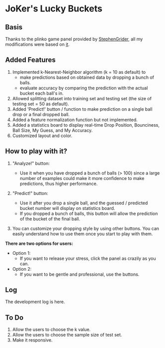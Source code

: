 # JoKer's Lucky Buckets



## Basis

Thanks to the plinko game panel provided by [StephenGrider](https://github.com/StephenGrider/MLkits), all my modifications were based on [it](https://github.com/StephenGrider/MLKits/tree/master/plinko).



## Added Features

1. Implemented k-Nearest-Neighbor algorithm (k = 10 as default) to
   * make predictions based on obtained data by dropping a bunch of balls.
   * evaluate accuracy by comparing the prediction with the actual bucket each ball's in.
2. Allowed splitting dataset into training set and testing set (the size of testing set = 50 as default).
3. Added 'Predict!' button / function to make prediction on a single ball drop or a final dropped ball.
4. Added a feature normalization function but not implemented.
5. Added a statistics board to display real-time Drop Position, Bounciness, Ball Size, My Guess, and My Accuracy.
6. Customized layout and color.



## How to play with it?

1. "Analyze!" button:

   * Use it when you have dropped a bunch of balls (> 100) since a large number of examples could make it more confidence to make predictions, thus higher performance.

2. "Predict!" button:

   * Use it after you drop a single ball, and the guessed / predicted bucket number will display on statistics board.
   * If you dropped a bunch of balls, this button will allow the prediction of the bucket of the final ball.

3. You can customize your dropping style by using other buttons. You can easily understand how to use them once you start to play with them.

   

**There are two options for users:**

* Option 1:
  * If you want to release your stress, click the panel as crazily as you can.
* Option 2:
  * If you want to be gentle and professional, use the buttons.



## Log

The development log is here.



## To Do

1. Allow the users to choose the k value.
2. Allow the users to choose the sample size of test set.
3. Make it responsive.

